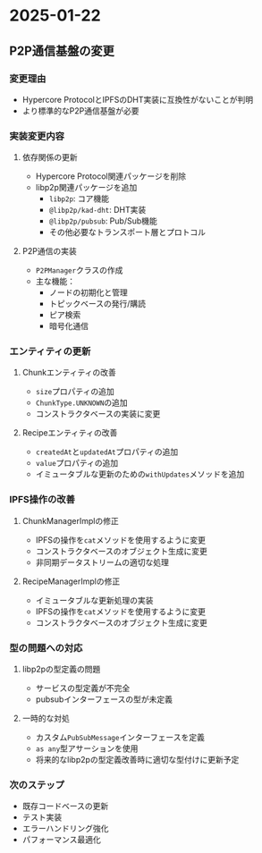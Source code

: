 # 2025-01-22

## P2P通信基盤の変更

### 変更理由
- Hypercore ProtocolとIPFSのDHT実装に互換性がないことが判明
- より標準的なP2P通信基盤が必要

### 実装変更内容
1. 依存関係の更新
   - Hypercore Protocol関連パッケージを削除
   - libp2p関連パッケージを追加
     - `libp2p`: コア機能
     - `@libp2p/kad-dht`: DHT実装
     - `@libp2p/pubsub`: Pub/Sub機能
     - その他必要なトランスポート層とプロトコル

2. P2P通信の実装
   - `P2PManager`クラスの作成
   - 主な機能：
     - ノードの初期化と管理
     - トピックベースの発行/購読
     - ピア検索
     - 暗号化通信

### エンティティの更新
1. Chunkエンティティの改善
   - `size`プロパティの追加
   - `ChunkType.UNKNOWN`の追加
   - コンストラクタベースの実装に変更

2. Recipeエンティティの改善
   - `createdAt`と`updatedAt`プロパティの追加
   - `value`プロパティの追加
   - イミュータブルな更新のための`withUpdates`メソッドを追加

### IPFS操作の改善
1. ChunkManagerImplの修正
   - IPFSの操作を`cat`メソッドを使用するように変更
   - コンストラクタベースのオブジェクト生成に変更
   - 非同期データストリームの適切な処理

2. RecipeManagerImplの修正
   - イミュータブルな更新処理の実装
   - IPFSの操作を`cat`メソッドを使用するように変更
   - コンストラクタベースのオブジェクト生成に変更

### 型の問題への対応
1. libp2pの型定義の問題
   - サービスの型定義が不完全
   - pubsubインターフェースの型が未定義

2. 一時的な対処
   - カスタム`PubSubMessage`インターフェースを定義
   - `as any`型アサーションを使用
   - 将来的なlibp2pの型定義改善時に適切な型付けに更新予定

### 次のステップ
- 既存コードベースの更新
- テスト実装
- エラーハンドリング強化
- パフォーマンス最適化
